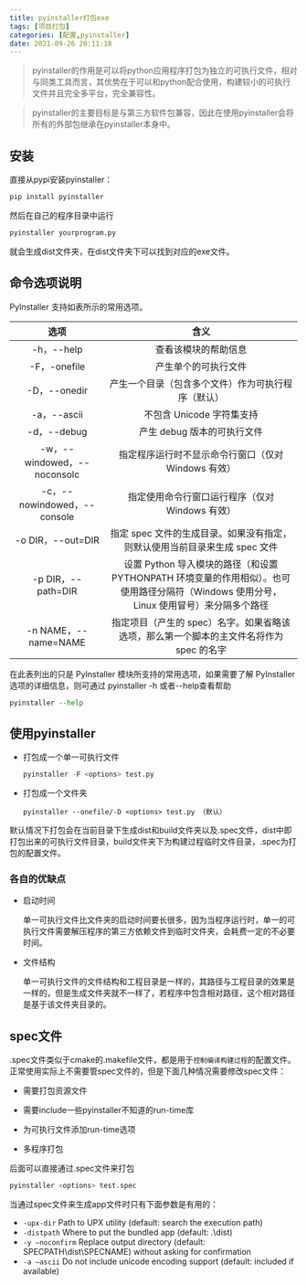 ```yaml
---
title: pyinstaller打包exe
tags: [项目打包]
categories: [配置,pyinstaller]
date: 2021-09-26 20:11:18
---
```


> pyinstaller的作用是可以将python应用程序打包为独立的可执行文件，相对与同类工具而言，其优势在于可以和python配合使用，构建较小的可执行文件并且完全多平台，完全兼容性。

> pyinstaller的主要目标是与第三方软件包兼容，因此在使用pyinstaller会将所有的外部包继承在pyinstaller本身中。

## 安装
直接从pypi安装pyinstaller：

``` python
pip install pyinstaller
```

然后在自己的程序目录中运行

``` python
pyinstaller yourprogram.py
```
就会生成dist文件夹，在dist文件夹下可以找到对应的exe文件。

## 命令选项说明
PyInstaller 支持如表所示的常用选项。

| 选项 | 含义 |
|:----:|:----:|
| -h，--help                  | 查看该模块的帮助信息                                         |
| -F，-onefile                | 产生单个的可执行文件                                         |
| -D，--onedir                | 产生一个目录（包含多个文件）作为可执行程序（默认）               |
| -a，--ascii                 | 不包含 Unicode 字符集支持                                    |
| -d，--debug                 | 产生 debug 版本的可执行文件                                  |
| -w，--windowed，--noconsolc | 指定程序运行时不显示命令行窗口（仅对 Windows 有效）          |
| -c，--nowindowed，--console | 指定使用命令行窗口运行程序（仅对 Windows 有效）              |
| -o DIR，--out=DIR           | 指定 spec 文件的生成目录。如果没有指定，则默认使用当前目录来生成 spec 文件 |
| -p DIR，--path=DIR          | 设置 Python 导入模块的路径（和设置 PYTHONPATH 环境变量的作用相似）。也可使用路径分隔符（Windows 使用分号，Linux 使用冒号）来分隔多个路径 |
| -n NAME，--name=NAME        | 指定项目（产生的 spec）名字。如果省略该选项，那么第一个脚本的主文件名将作为 spec 的名字 |

在此表列出的只是 PyInstaller 模块所支持的常用选项，如果需要了解 PyInstaller 选项的详细信息，则可通过 pyinstaller -h 或者--help查看帮助

``` python
pyinstaller --help
```

## 使用pyinstaller

- 打包成一个单一可执行文件

  ```python
  pyinstaller -F <options> test.py
  ```

- 打包成一个文件夹

  ```
  pyinstaller --onefile/-D <options> test.py （默认）
  ```

默认情况下打包会在当前目录下生成dist和build文件夹以及.spec文件，dist中即打包出来的可执行文件目录，build文件夹下为构建过程临时文件目录，.spec为打包的配置文件。

### 各自的优缺点

- 启动时间

  单一可执行文件比文件夹的启动时间要长很多，因为当程序运行时，单一的可执行文件需要解压程序的第三方依赖文件到临时文件夹，会耗费一定的不必要时间。

- 文件结构

  单一可执行文件的文件结构和工程目录是一样的，其路径与工程目录的效果是一样的，但是生成文件夹就不一样了，若程序中包含相对路径，这个相对路径是基于该文件夹目录的。

## spec文件

.spec文件类似于cmake的.makefile文件，都是用于`控制编译构建过程`的配置文件。正常使用实际上不需要管spec文件的，但是下面几种情况需要修改spec文件：

- 需要打包资源文件

- 需要include一些pyinstaller不知道的run-time库

- 为可执行文件添加run-time选项

- 多程序打包

后面可以直接通过.spec文件来打包

```python
pyinstaller <options> test.spec
```

当通过spec文件来生成app文件时只有下面参数是有用的：

-  `-upx-dir`  Path to UPX utility (default: search the execution path)
-  `-distpath`   Where to put the bundled app (default: .\dist)
-  `-y –noconfirm`  Replace output directory (default: SPECPATH\dist\SPECNAME) without asking for confirmation
-   `-a –ascii` Do not include unicode encoding support (default: included if available)

